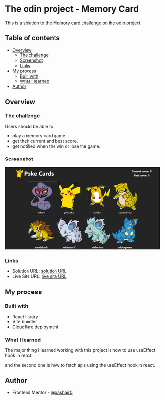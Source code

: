 # The odin project - Memory Card

This is a solution to the [Memory card challenge on the odin project](https://www.theodinproject.com/lessons/node-path-react-new-memory-card#project-solution).

## Table of contents

- [Overview](#overview)
  - [The challenge](#the-challenge)
  - [Screenshot](#screenshot)
  - [Links](#links)
- [My process](#my-process)
  - [Built with](#built-with)
  - [What I learned](#what-i-learned)
- [Author](#author)

## Overview

### The challenge

Users should be able to:

- play a memory card game.
- get their current and best score.
- get notified when the win or lose the game.

### Screenshot

![](./public/images/solution.png "solution image")

### Links

- Solution URL: [solution URL](https://github.com/bashair0/react-memory-card)
- Live Site URL: [live site URL]()

## My process

### Built with

- React library
- Vite bundler
- Cloudflare deployment

### What I learned

The major thing I learned working with this project is how to use useEffect hook in react.

and the second one is how to fetch apis using the useEffect hook in react.

## Author

- Frontend Mentor - [@bashair0](https://www.frontendmentor.io/profile/bashair0)
